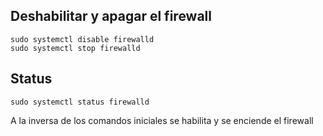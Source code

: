 ## Deshabilitar y apagar el firewall
```
sudo systemctl disable firewalld
sudo systemctl stop firewalld
```
## Status
```
sudo systemctl status firewalld
```
A la inversa de los comandos iniciales se habilita y se enciende el firewall